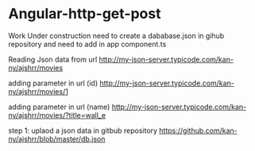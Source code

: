 # Angular-http-get-post

Work Under construction
need to create a dababase.json in gihub repository and need to add in app component.ts



Reading Json data from url
http://my-json-server.typicode.com/kan-ny/ajshrr/movies


adding parameter in url (id)
http://my-json-server.typicode.com/kan-ny/ajshrr/movies/1

adding parameter in url (name)
http://my-json-server.typicode.com/kan-ny/ajshrr/movies/?title=wall_e



step 1: uplaod a json data in gitbub repository
https://github.com/kan-ny/ajshrr/blob/master/db.json


